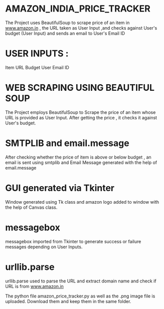 # AMAZON_INDIA_PRICE_TRACKER
The Project uses BeautifulSoup to scrape price of an item in  www.amazon.in , the URL taken as User Input ,and checks against User's budget (User Input)
and sends an email to User's Email ID
# USER INPUTS :
Item URL
Budget
User Email ID
# WEB SCRAPING USING BEAUTIFUL SOUP
The Project employs BeautifulSoup to Scrape the price of an item whose URL is provided as User Input. After getting the price , it checks it against User's budget.
# SMTPLIB and email.message
After checking whether the price of item is above or below budget , an email is sent using smtplib and Email Message generated with the help of email.message
# GUI generated via Tkinter
Window generated using Tk class and amazon logo added to window with the help of Canvas class.
# messagebox
messagebox imported from Tkinter to generate success or failure messages depending on User Inputs.
# urllib.parse 
urllib.parse used to parse the URL and extract domain name and check if URL is from www.amazon.in

The python file amazon_price_tracker.py as well as the .png image file is uploaded. Download them and keep them in the same folder. 
